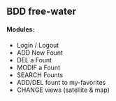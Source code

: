 ## BDD free-water






#### Modules:
  * Login / Logout
  * ADD New Fount
  * DEL a Fount
  * MODIF a Fount
  * SEARCH Founts
  * ADD/DEL fount to my-favorites
  * CHANGE views (satellite & map)
